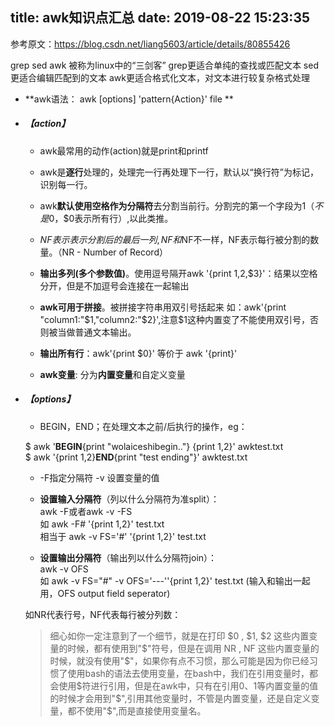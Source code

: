 title: awk知识点汇总
date: 2019-08-22 15:23:35
---
参考原文：https://blog.csdn.net/liang5603/article/details/80855426

grep sed awk 被称为linux中的“三剑客”
grep更适合单纯的查找或匹配文本
sed更适合编辑匹配到的文本
awk更适合格式化文本，对文本进行较复杂格式处理
- **awk语法： awk [options]  'pattern{Action}' file  **  

- ##### 【action】
	- awk最常用的动作(action)就是print和printf   
    
  - awk是**逐行**处理的，处理完一行再处理下一行，默认以“换行符”为标记，识别每一行。   
  - awk**默认使用空格作为分隔符**去分割当前行。分割完的第一个字段为$1（不是$0，$0表示所有行）,以此类推。   
  - $NF表示表示分割后的最后一列,NF和$NF不一样，NF表示每行被分割的数量。（NR - Number of Record）

  - **输出多列(多个参数值)**。使用逗号隔开awk  '{print $1,$2,$3}'：结果以空格分开，但是不加逗号会连接在一起输出

  - **awk可用于拼接**。被拼接字符串用双引号括起来 如：awk'{print "column1:"$1,"column2:"$2}',注意$1这种内置变了不能使用双引号，否则被当做普通文本输出。
  - **输出所有行**：awk'{print $0}' 等价于 awk '{print}'
  - **awk变量**: 分为**内置变量**和自定义变量


- ##### 【options】
	- BEGIN，END；在处理文本之前/后执行的操作，eg：

    $ awk '**BEGIN**{print "wolaiceshibegin.."} {print $1,$2}' awktest.txt  
    $ awk '{print $1,$2}**END**{print "test ending"}' awktest.txt
    
  - -F指定分隔符   -v 设置变量的值
   
   - **设置输入分隔符**（列以什么分隔符为准split）：   
   awk -F或者awk -v -FS   
   如    awk -F# '{print $1,$2}'   test.txt  
   相当于 awk -v FS='#' '{print $1,$2}' test.txt

    - **设置输出分隔符**（输出列以什么分隔符join）：   
    awk -v OFS  
    如 awk -v FS="#" -v OFS='---''{print $1,$2}' test.txt (输入和输出一起用，OFS output field seperator)


  如NR代表行号，NF代表每行被分列数：

  >细心如你一定注意到了一个细节，就是在打印 $0 , $1, $2 这些内置变量的时候，都有使用到"$"符号，但是在调用 NR , NF 这些内置变量的时候，就没有使用"$"，如果你有点不习惯，那么可能是因为你已经习惯了使用bash的语法去使用变量，在bash中，我们在引用变量时，都会使用$符进行引用，但是在awk中，只有在引用$0、$1等内置变量的值的时候才会用到"$",引用其他变量时，不管是内置变量，还是自定义变量，都不使用"$",而是直接使用变量名。